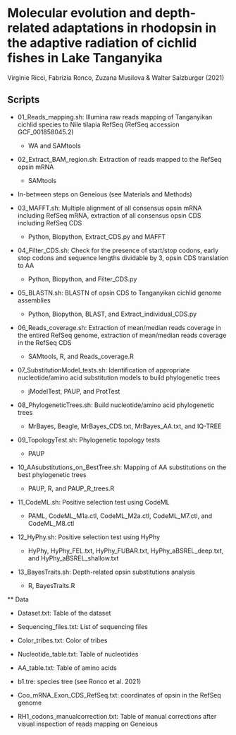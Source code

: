 # Molecular evolution and depth-related adaptations in rhodopsin in the adaptive radiation of cichlid fishes in Lake Tanganyika
Virginie Ricci, Fabrizia Ronco, Zuzana Musilova & Walter Salzburger (2021)

## Scripts

* 01_Reads_mapping.sh: Illumina raw reads mapping of Tanganyikan cichlid species to Nile tilapia RefSeq (RefSeq accession GCF_001858045.2)
  * WA and SAMtools

* 02_Extract_BAM_region.sh: Extraction of reads mapped to the RefSeq opsin mRNA
  * SAMtools

* In-between steps on Geneious (see Materials and Methods)

* 03_MAFFT.sh: Multiple alignment of all consensus opsin mRNA including RefSeq mRNA, extraction of all consensus opsin CDS including RefSeq CDS
  * Python, Biopython, Extract_CDS.py and MAFFT

* 04_Filter_CDS.sh: Check for the presence of start/stop codons, early stop codons and sequence lengths dividable by 3, opsin CDS translation to AA
  * Python, Biopython, and Filter_CDS.py

* 05_BLASTN.sh: BLASTN of opsin CDS to Tanganyikan cichlid genome assemblies
  * Python, Biopython, BLAST, and Extract_individual_CDS.py

* 06_Reads_coverage.sh: Extraction of mean/median reads coverage in the entired RefSeq genome, extraction of mean/median reads coverage in the RefSeq CDS
  * SAMtools, R, and Reads_coverage.R

* 07_SubstitutionModel_tests.sh: Identification of appropriate nucleotide/amino acid substitution models to build phylogenetic trees
  * jModelTest, PAUP, and ProtTest

* 08_PhylogeneticTrees.sh: Build nucleotide/amino acid phylogenetic trees
  * MrBayes, Beagle, MrBayes_CDS.txt, MrBayes_AA.txt, and IQ-TREE

* 09_TopologyTest.sh: Phylogenetic topology tests
  * PAUP

* 10_AAsubstitutions_on_BestTree.sh: Mapping of AA substitutions on the best phylogenetic trees
  * PAUP, R, and PAUP_R_trees.R

* 11_CodeML.sh: Positive selection test using CodeML
  * PAML, CodeML_M1a.ctl, CodeML_M2a.ctl, CodeML_M7.ctl, and CodeML_M8.ctl

* 12_HyPhy.sh: Positive selection test using HyPhy
  * HyPhy, HyPhy_FEL.txt, HyPhy_FUBAR.txt, HyPhy_aBSREL_deep.txt, and HyPhy_aBSREL_shallow.txt

* 13_BayesTraits.sh: Depth-related opsin substitutions analysis
  * R, BayesTraits.R

** Data

* Dataset.txt: Table of the dataset

* Sequencing_files.txt: List of sequencing files

* Color_tribes.txt: Color of tribes

* Nucleotide_table.txt: Table of nucleotides

* AA_table.txt: Table of amino acids

* b1.tre: species tree (see Ronco et al. 2021)

* Coo_mRNA_Exon_CDS_RefSeq.txt: coordinates of opsin in the RefSeq genome

* RH1_codons_manualcorrection.txt: Table of manual corrections after visual inspection of reads mapping on Geneious